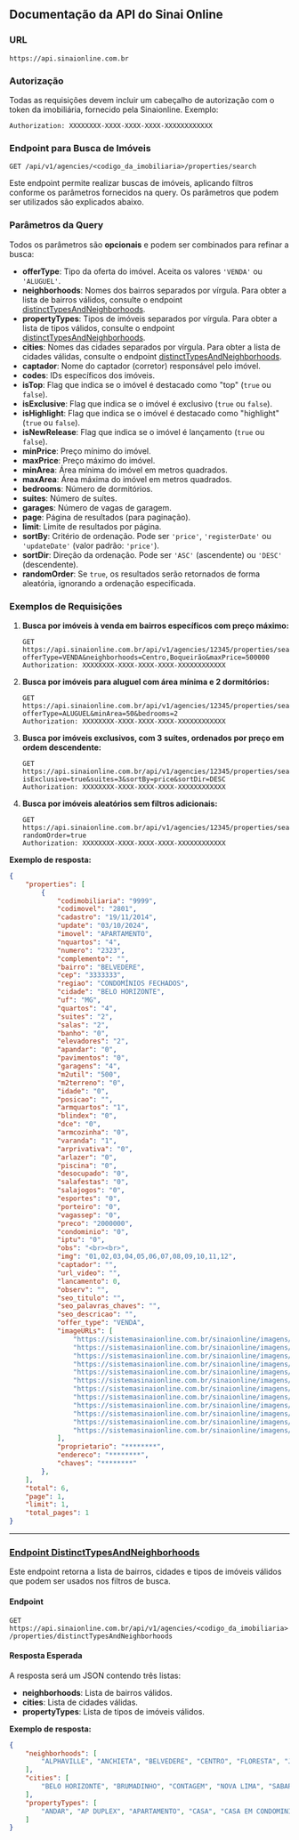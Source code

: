 ## Documentação da API do Sinai Online

### **URL**
`https://api.sinaionline.com.br`


### **Autorização**  
Todas as requisições devem incluir um cabeçalho de autorização com o token da imobiliária, fornecido pela Sinaionline. Exemplo:

```
Authorization: XXXXXXXX-XXXX-XXXX-XXXX-XXXXXXXXXXXX
```

### **Endpoint para Busca de Imóveis**  
`GET /api/v1/agencies/<codigo_da_imobiliaria>/properties/search`

Este endpoint permite realizar buscas de imóveis, aplicando filtros conforme os parâmetros fornecidos na query. Os parâmetros que podem ser utilizados são explicados abaixo.

### **Parâmetros da Query**  
Todos os parâmetros são **opcionais** e podem ser combinados para refinar a busca:

- **offerType**: Tipo da oferta do imóvel. Aceita os valores `'VENDA'` ou `'ALUGUEL'`.
- **neighborhoods**: Nomes dos bairros separados por vírgula. Para obter a lista de bairros válidos, consulte o endpoint [distinctTypesAndNeighborhoods](#distinctTypesAndNeighborhoods).
- **propertyTypes**: Tipos de imóveis separados por vírgula. Para obter a lista de tipos válidos, consulte o endpoint [distinctTypesAndNeighborhoods](#distinctTypesAndNeighborhoods).
- **cities**: Nomes das cidades separados por vírgula. Para obter a lista de cidades válidas, consulte o endpoint [distinctTypesAndNeighborhoods](#distinctTypesAndNeighborhoods).
- **captador**: Nome do captador (corretor) responsável pelo imóvel.
- **codes**: IDs específicos dos imóveis.
- **isTop**: Flag que indica se o imóvel é destacado como "top" (`true` ou `false`).
- **isExclusive**: Flag que indica se o imóvel é exclusivo (`true` ou `false`).
- **isHighlight**: Flag que indica se o imóvel é destacado como "highlight" (`true` ou `false`).
- **isNewRelease**: Flag que indica se o imóvel é lançamento (`true` ou `false`).
- **minPrice**: Preço mínimo do imóvel.
- **maxPrice**: Preço máximo do imóvel.
- **minArea**: Área mínima do imóvel em metros quadrados.
- **maxArea**: Área máxima do imóvel em metros quadrados.
- **bedrooms**: Número de dormitórios.
- **suites**: Número de suítes.
- **garages**: Número de vagas de garagem.
- **page**: Página de resultados (para paginação).
- **limit**: Limite de resultados por página.
- **sortBy**: Critério de ordenação. Pode ser `'price'`, `'registerDate'` ou `'updateDate'` (valor padrão: `'price'`).
- **sortDir**: Direção da ordenação. Pode ser `'ASC'` (ascendente) ou `'DESC'` (descendente).
- **randomOrder**: Se `true`, os resultados serão retornados de forma aleatória, ignorando a ordenação especificada.

### **Exemplos de Requisições**

1. **Busca por imóveis à venda em bairros específicos com preço máximo:**
   ```http
   GET https://api.sinaionline.com.br/api/v1/agencies/12345/properties/search?offerType=VENDA&neighborhoods=Centro,Boqueirão&maxPrice=500000
   Authorization: XXXXXXXX-XXXX-XXXX-XXXX-XXXXXXXXXXXX
   ```

2. **Busca por imóveis para aluguel com área mínima e 2 dormitórios:**
   ```http
   GET https://api.sinaionline.com.br/api/v1/agencies/12345/properties/search?offerType=ALUGUEL&minArea=50&bedrooms=2
   Authorization: XXXXXXXX-XXXX-XXXX-XXXX-XXXXXXXXXXXX
   ```

3. **Busca por imóveis exclusivos, com 3 suítes, ordenados por preço em ordem descendente:**
   ```http
   GET https://api.sinaionline.com.br/api/v1/agencies/12345/properties/search?isExclusive=true&suites=3&sortBy=price&sortDir=DESC
   Authorization: XXXXXXXX-XXXX-XXXX-XXXX-XXXXXXXXXXXX
   ```

4. **Busca por imóveis aleatórios sem filtros adicionais:**
   ```http
   GET https://api.sinaionline.com.br/api/v1/agencies/12345/properties/search?randomOrder=true
   Authorization: XXXXXXXX-XXXX-XXXX-XXXX-XXXXXXXXXXXX
   ```

**Exemplo de resposta:**
```json
{
    "properties": [
        {
            "codimobiliaria": "9999",
            "codimovel": "2801",
            "cadastro": "19/11/2014",
            "update": "03/10/2024",
            "imovel": "APARTAMENTO",
            "nquartos": "4",
            "numero": "2323",
            "complemento": "",
            "bairro": "BELVEDERE",
            "cep": "3333333",
            "regiao": "CONDOMÍNIOS FECHADOS",
            "cidade": "BELO HORIZONTE",
            "uf": "MG",
            "quartos": "4",
            "suites": "2",
            "salas": "2",
            "banho": "0",
            "elevadores": "2",
            "apandar": "0",
            "pavimentos": "0",
            "garagens": "4",
            "m2util": "500",
            "m2terreno": "0",
            "idade": "0",
            "posicao": "",
            "armquartos": "1",
            "blindex": "0",
            "dce": "0",
            "armcozinha": "0",
            "varanda": "1",
            "arprivativa": "0",
            "arlazer": "0",
            "piscina": "0",
            "desocupado": "0",
            "salafestas": "0",
            "salajogos": "0",
            "esportes": "0",
            "porteiro": "0",
            "vagassep": "0",
            "preco": "2000000",
            "condominio": "0",
            "iptu": "0",
            "obs": "<br><br>",
            "img": "01,02,03,04,05,06,07,08,09,10,11,12",
            "captador": "",
            "url_video": "",
            "lancamento": 0,
            "observ": "",
            "seo_titulo": "",
            "seo_palavras_chaves": "",
            "seo_descricao": "",
            "offer_type": "VENDA",
            "imageURLs": [
                "https://sistemasinaionline.com.br/sinaionline/imagens/9999_2801_01.jpg",
                "https://sistemasinaionline.com.br/sinaionline/imagens/9999_2801_02.jpg",
                "https://sistemasinaionline.com.br/sinaionline/imagens/9999_2801_03.jpg",
                "https://sistemasinaionline.com.br/sinaionline/imagens/9999_2801_04.jpg",
                "https://sistemasinaionline.com.br/sinaionline/imagens/9999_2801_05.jpg",
                "https://sistemasinaionline.com.br/sinaionline/imagens/9999_2801_06.jpg",
                "https://sistemasinaionline.com.br/sinaionline/imagens/9999_2801_07.jpg",
                "https://sistemasinaionline.com.br/sinaionline/imagens/9999_2801_08.jpg",
                "https://sistemasinaionline.com.br/sinaionline/imagens/9999_2801_09.jpg",
                "https://sistemasinaionline.com.br/sinaionline/imagens/9999_2801_10.jpg",
                "https://sistemasinaionline.com.br/sinaionline/imagens/9999_2801_11.jpg",
                "https://sistemasinaionline.com.br/sinaionline/imagens/9999_2801_12.jpg"
            ],
            "proprietario": "********",
            "endereco": "********",
            "chaves": "********"
        },
    ],
    "total": 6,
    "page": 1,
    "limit": 1,
    "total_pages": 1
}
```

---

### **[Endpoint DistinctTypesAndNeighborhoods](#distinctTypesAndNeighborhoods)**

Este endpoint retorna a lista de bairros, cidades e tipos de imóveis válidos que podem ser usados nos filtros de busca.

#### **Endpoint**  
`GET https://api.sinaionline.com.br/api/v1/agencies/<codigo_da_imobiliaria>/properties/distinctTypesAndNeighborhoods`

#### **Resposta Esperada**

A resposta será um JSON contendo três listas:

- **neighborhoods**: Lista de bairros válidos.
- **cities**: Lista de cidades válidas.
- **propertyTypes**: Lista de tipos de imóveis válidos.

**Exemplo de resposta:**
```json
{
    "neighborhoods": [
        "ALPHAVILLE", "ANCHIETA", "BELVEDERE", "CENTRO", "FLORESTA", "JARDINS DAS MANGABEIRAS", "MANGABEIRAS", "SAVASSI", "VALE DO SERENO"
    ],
    "cities": [
        "BELO HORIZONTE", "BRUMADINHO", "CONTAGEM", "NOVA LIMA", "SABARA"
    ],
    "propertyTypes": [
        "ANDAR", "AP DUPLEX", "APARTAMENTO", "CASA", "CASA EM CONDOMINIO", "COBERTURA", "LOJA", "PREDIO COMERCIAL"
    ]
}
```
